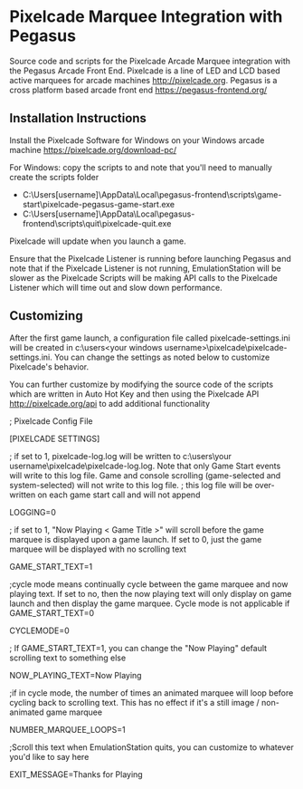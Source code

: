 # Pixelcade Marquee Integration with Pegasus
Source code and scripts for the Pixelcade Arcade Marquee integration with the Pegasus Arcade Front End. Pixelcade is a line of LED and LCD based active marquees for arcade machines http://pixelcade.org. Pegasus is a cross platform based arcade front end https://pegasus-frontend.org/

## Installation Instructions

Install the Pixelcade Software for Windows on your Windows arcade machine https://pixelcade.org/download-pc/

For Windows: copy the scripts to and note that you'll need to manually create the scripts folder

* C:\Users\[username]\AppData\Local\pegasus-frontend\scripts\game-start\pixelcade-pegasus-game-start.exe
* C:\Users\[username]\AppData\Local\pegasus-frontend\scripts\quit\pixelcade-quit.exe

Pixelcade will update when you launch a game.

Ensure that the Pixelcade Listener is running before launching Pegasus and note that if the Pixelcade Listener is not running, EmulationStation will be slower as the Pixelcade Scripts will be making API calls to the Pixelcade Listener which will time out and slow down performance.

## Customizing

After the first game launch, a configuration file called pixelcade-settings.ini will be created in c:\users\<your windows username>\pixelcade\pixelcade-settings.ini. You can change the settings as noted below to customize Pixelcade's behavior.

You can further customize by modifying the source code of the scripts which are written in Auto Hot Key and then using the Pixelcade API http://pixelcade.org/api to add additional functionality

; Pixelcade Config File

[PIXELCADE SETTINGS]

; if set to 1, pixelcade-log.log will be written to c:\users\your username\pixelcade\pixelcade-log.log. Note that only Game Start events will write to this log file. Game and console scrolling (game-selected and system-selected) will not write to this log file.
; this log file will be over-written on each game start call and will not append

LOGGING=0

; if set to 1, "Now Playing < Game Title >" will scroll before the game marquee is displayed upon a game launch. If set to 0, just the game marquee will be displayed with no scrolling text

GAME_START_TEXT=1

;cycle mode means continually cycle between the game marquee and now playing text. If set to no, then the now playing text will only display on game launch and then display the game marquee. Cycle mode is not applicable if GAME_START_TEXT=0

CYCLEMODE=0

; If GAME_START_TEXT=1, you can change the "Now Playing" default scrolling text to something else

NOW_PLAYING_TEXT=Now Playing

;if in cycle mode, the number of times an animated marquee will loop before cycling back to scrolling text. This has no effect if it's a still image / non-animated game marquee

NUMBER_MARQUEE_LOOPS=1

;Scroll this text when EmulationStation quits, you can customize to whatever you'd like to say here

EXIT_MESSAGE=Thanks for Playing
